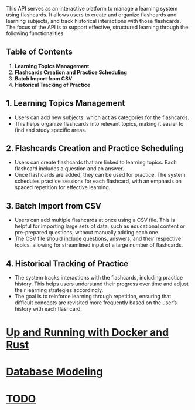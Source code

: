 This API serves as an interactive platform to manage a learning system using flashcards. It allows users to create and organize flashcards and learning subjects, and track historical interactions with those flashcards. The focus of the API is to support effective, structured learning through the following functionalities:

## Table of Contents
1. **Learning Topics Management**
2. **Flashcards Creation and Practice Scheduling**
3. **Batch Import from CSV**
4. **Historical Tracking of Practice**

## 1. Learning Topics Management
- Users can add new subjects, which act as categories for the flashcards.
- This helps organize flashcards into relevant topics, making it easier to find and study specific areas.

## 2. Flashcards Creation and Practice Scheduling
- Users can create flashcards that are linked to learning topics. Each flashcard includes a question and an answer.
- Once flashcards are added, they can be used for practice. The system schedules practice sessions for each flashcard, with an emphasis on spaced repetition for effective learning.

## 3. Batch Import from CSV
- Users can add multiple flashcards at once using a CSV file. This is helpful for importing large sets of data, such as educational content or pre-prepared questions, without manually adding each one.
- The CSV file should include questions, answers, and their respective topics, allowing for streamlined input of a large number of flashcards.

## 4. Historical Tracking of Practice
- The system tracks interactions with the flashcards, including practice history. This helps users understand their progress over time and adjust their learning strategies accordingly.
- The goal is to reinforce learning through repetition, ensuring that difficult concepts are revisited more frequently based on the user’s history with each flashcard.


# [Up and Running with Docker and Rust](./docs/up_and_running.md)
# [Database Modeling](./docs/database_modeling.md)
# [TODO](./docs/TODO.md)
